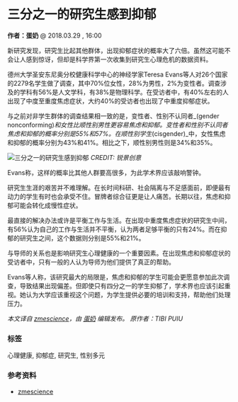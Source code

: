 # 三分之一的研究生感到抑郁

**作者：蛋奶** @ 2018.03.29 , 16:00

新研究发现，研究生比起其他群体，出现抑郁症状的概率大了六倍。虽然这可能不会让人感到惊讶，但却是科学界第一次收集到研究生心理危机的数据资料。

德州大学圣安东尼奥分校健康科学中心的神经学家Teresa Evans等人对26个国家的2279名学生做了调查，其中70%位女性，28%为男性，2%为变性者。调查涉及的学科有56%是人文学科，有38%是物理科学。在受访者中，有40%左右的人出现了中度至重度焦虑症状，大约40%的受访者也出现了中重度抑郁症状。

与之前对非学生群体的调查结果相一致的是，变性者、性别不认同者_(gender nonconforming)_和女性比顺性别男性更容易焦虑和抑郁。变性者和性别不认同者焦虑和抑郁的概率分别是55%和57%。在顺性别学生_(cisgender)_中，女性焦虑和抑郁的概率分别为43%和41%。相比之下，顺性别男性则是34%和35%。

![三分之一的研究生感到抑郁](//img.jandan.net/news/2018/03/62718f741677229bb25d395cd0e35837.jpg) _CREDIT: 锐景创意_

Evans称，这样的概率比其他人群要高很多，为此学术界应该敲响警钟。

研究生生涯的艰苦并不难理解。在长时间科研、社会隔离与不足感面前，即便最有动力的学生有时也会承受不住。冒牌者综合征更是让人痛苦。长期以往，焦虑和抑郁可能会转化成慢性症状。

最直接的解决办法或许是平衡工作与生活。在出现中重度焦虑症状的研究生中间，有56%认为自己的工作与生活并不平衡，认为两者足够平衡的只有24%。而在抑郁的研究生之间，这个数据则分别是55%和21%。

与导师的关系也是影响研究生心理健康的一个重要因素。在出现焦虑和抑郁症状的受访者中，只有一般的人认为导师为他们提供了真正的帮助。

Evans等人称，该研究最大的局限是，焦虑和抑郁的学生可能会更愿意参加此次调查，导致结果出现偏差。但即使只有四分之一的学生抑郁了，学术界也应该引起重视。她认为大学应该重视这个问题，为学生提供必要的培训和支持，帮助他们处理压力。

_本文译自 [zmescience](https://www.zmescience.com/science/graduate-students-depressed-042343/)，由 [蛋奶](http://jandan.net/p/95551) 编辑发布。_ _原作者：TIBI PUIU_

### 标签
心理健康, 抑郁症, 研究生, 性别多元

### 参考资料
- [zmescience](https://www.zmescience.com/science/graduate-students-depressed-042343/)
